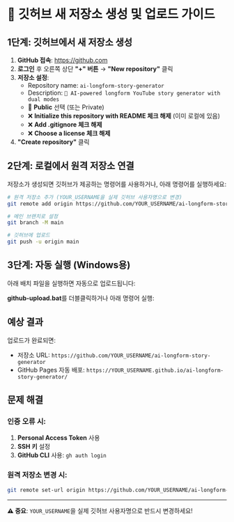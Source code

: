 # 🚀 깃허브 새 저장소 생성 및 업로드 가이드

## 1단계: 깃허브에서 새 저장소 생성

1. **GitHub 접속**: https://github.com
2. **로그인** 후 오른쪽 상단 **"+" 버튼** → **"New repository"** 클릭
3. **저장소 설정**:
   - Repository name: `ai-longform-story-generator`
   - Description: `🤖 AI-powered longform YouTube story generator with dual modes`
   - 🔘 **Public** 선택 (또는 Private)
   - ❌ **Initialize this repository with README 체크 해제** (이미 로컬에 있음)
   - ❌ **Add .gitignore 체크 해제**
   - ❌ **Choose a license 체크 해제**
4. **"Create repository"** 클릭

## 2단계: 로컬에서 원격 저장소 연결

저장소가 생성되면 깃허브가 제공하는 명령어를 사용하거나, 아래 명령어를 실행하세요:

```bash
# 원격 저장소 추가 (YOUR_USERNAME을 실제 깃허브 사용자명으로 변경)
git remote add origin https://github.com/YOUR_USERNAME/ai-longform-story-generator.git

# 메인 브랜치로 설정
git branch -M main

# 깃허브에 업로드
git push -u origin main
```

## 3단계: 자동 실행 (Windows용)

아래 배치 파일을 실행하면 자동으로 업로드됩니다:

**github-upload.bat**를 더블클릭하거나 아래 명령어 실행:

## 예상 결과

업로드가 완료되면:
- 저장소 URL: `https://github.com/YOUR_USERNAME/ai-longform-story-generator`
- GitHub Pages 자동 배포: `https://YOUR_USERNAME.github.io/ai-longform-story-generator/`

## 문제 해결

### 인증 오류 시:
1. **Personal Access Token** 사용
2. **SSH 키** 설정
3. **GitHub CLI** 사용: `gh auth login`

### 원격 저장소 변경 시:
```bash
git remote set-url origin https://github.com/YOUR_USERNAME/ai-longform-story-generator.git
```

---

**⚠️ 중요**: `YOUR_USERNAME`을 실제 깃허브 사용자명으로 반드시 변경하세요!
